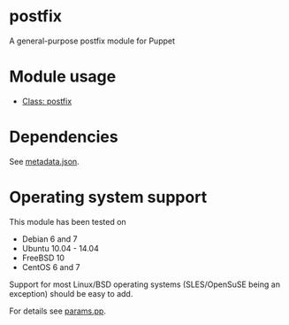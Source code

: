 # postfix

A general-purpose postfix module for Puppet

# Module usage

* [Class: postfix](manifests/init.pp)

# Dependencies

See [metadata.json](metadata.json).

# Operating system support

This module has been tested on

* Debian 6 and 7
* Ubuntu 10.04 - 14.04
* FreeBSD 10
* CentOS 6 and 7

Support for most Linux/BSD operating systems (SLES/OpenSuSE being an exception) 
should be easy to add.

For details see [params.pp](manifests/params.pp).
